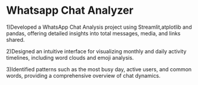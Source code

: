 ﻿# Whatsapp Chat Analyzer

1)Developed a WhatsApp Chat Analysis project using Streamlit,atplotlib and pandas, offering detailed insights into total messages, media, and links shared.

2)Designed an intuitive interface for visualizing monthly and daily activity timelines, including word clouds and emoji analysis.

3)Identified patterns such as the most busy day, active users, and common words, providing a comprehensive overview of chat dynamics.


